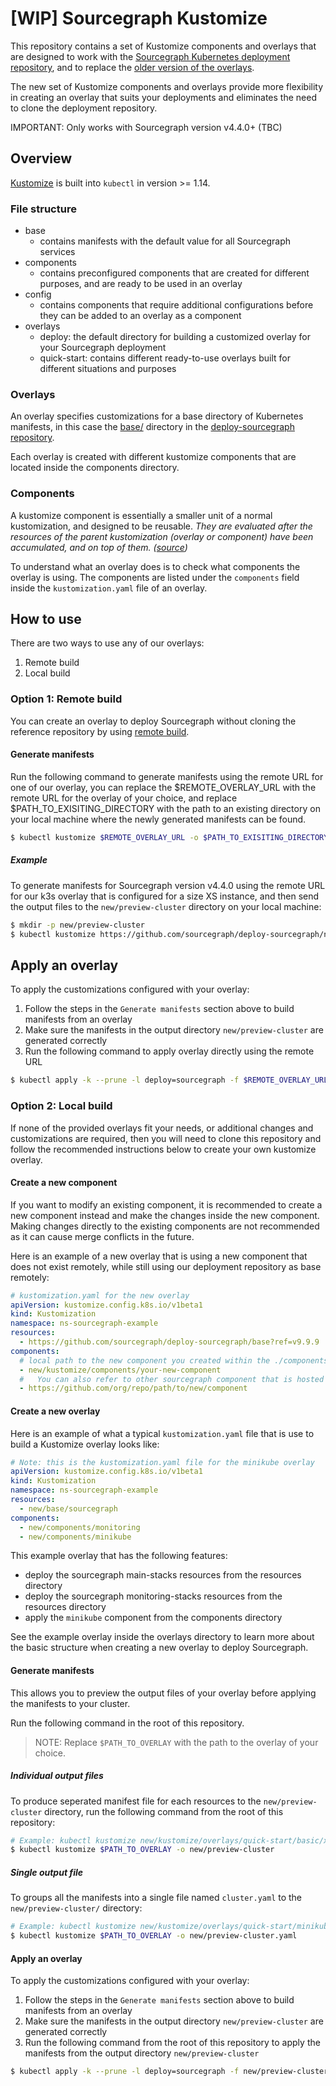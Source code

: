 # [WIP] Sourcegraph Kustomize

This repository contains a set of Kustomize components and overlays that are designed to work with the [Sourcegraph Kubernetes deployment repository](https://sourcegraph.com/github.com/sourcegraph/deploy-sourcegraph), and to replace the [older version of the overlays](https://sourcegraph.com/github.com/sourcegraph/deploy-sourcegraph/-/tree/overlays).

The new set of Kustomize components and overlays provide more flexibility in creating an overlay that suits your deployments and eliminates the need to clone the deployment repository.

IMPORTANT: Only works with Sourcegraph version v4.4.0+ (TBC)

## Overview

[Kustomize](https://kustomize.io/) is built into `kubectl` in version >= 1.14.

### File structure

- base
  - contains manifests with the default value for all Sourcegraph services
- components
  - contains preconfigured components that are created for different purposes, and are ready to be used in an overlay
- config
  - contains components that require additional configurations before they can be added to an overlay as a component
- overlays
  - deploy: the default directory for building a customized overlay for your Sourcegraph deployment
  - quick-start: contains different ready-to-use overlays built for different situations and purposes

### Overlays

An overlay specifies customizations for a base directory of Kubernetes manifests, in this case the [base/](https://sourcegraph.com/github.com/sourcegraph/deploy-sourcegraph@master/-/tree/new/base) directory in the [deploy-sourcegraph repository](https://sourcegraph.com/github.com/sourcegraph/deploy-sourcegraph).

Each overlay is created with different kustomize components that are located inside the components directory.

### Components

A kustomize component is essentially a smaller unit of a normal kustomization, and designed to be reusable. _They are evaluated after the resources of the parent kustomization (overlay or component) have been accumulated, and on top of them. ([source](https://sourcegraph.com/github.com/kubernetes/enhancements@master/-/blob/keps/sig-cli/1802-kustomize-components/README.md#proposal))_

To understand what an overlay does is to check what components the overlay is using. The components are listed under the `components` field inside the `kustomization.yaml` file of an overlay.

## How to use

There are two ways to use any of our overlays:

1. Remote build
2. Local build

### Option 1: Remote build

You can create an overlay to deploy Sourcegraph without cloning the reference repository by using [remote build](https://github.com/kubernetes-sigs/kustomize/blob/master/examples/remoteBuild.md).

#### Generate manifests

Run the following command to generate manifests using the remote URL for one of our overlay, you can replace the $REMOTE_OVERLAY_URL with the remote URL for the overlay of your choice, and replace $PATH_TO_EXISITING_DIRECTORY with the path to an existing directory on your local machine where the newly generated manifests can be found.

```bash
$ kubectl kustomize $REMOTE_OVERLAY_URL -o $PATH_TO_EXISITING_DIRECTORY
```

##### Example

To generate manifests for Sourcegraph version v4.4.0 using the remote URL for our k3s overlay that is configured for a size XS instance, and then send the output files to the `new/preview-cluster` directory on your local machine:

```bash
$ mkdir -p new/preview-cluster
$ kubectl kustomize https://github.com/sourcegraph/deploy-sourcegraph/new/overlays/quick-start/k3s/xs?ref=v4.4.0 -o new/preview-cluster
```

## Apply an overlay

To apply the customizations configured with your overlay:

1. Follow the steps in the `Generate manifests` section above to build manifests from an overlay
2. Make sure the manifests in the output directory `new/preview-cluster` are generated correctly
3. Run the following command to apply overlay directly using the remote URL

```bash
$ kubectl apply -k --prune -l deploy=sourcegraph -f $REMOTE_OVERLAY_URL
```

### Option 2: Local build

If none of the provided overlays fit your needs, or additional changes and customizations are required, then you will need to clone this repository and follow the recommended instructions below to create your own kustomize overlay.

#### Create a new component

If you want to modify an existing component, it is recommended to create a new component instead and make the changes inside the new component. Making changes directly to the existing components are not recommended as it can cause merge conflicts in the future.

Here is an example of a new overlay that is using a new component that does not exist remotely, while still using our deployment repository as base remotely:

```yaml
# kustomization.yaml for the new overlay
apiVersion: kustomize.config.k8s.io/v1beta1
kind: Kustomization
namespace: ns-sourcegraph-example
resources:
  - https://github.com/sourcegraph/deploy-sourcegraph/base?ref=v9.9.9
components:
  # local path to the new component you created within the ./components folder
  - new/kustomize/components/your-new-component
  #   You can also refer to other sourcegraph component that is hosted in other remote repository
  - https://github.com/org/repo/path/to/new/component
```

#### Create a new overlay

Here is an example of what a typical `kustomization.yaml` file that is use to build a Kustomize overlay looks like:

```yaml
# Note: this is the kustomization.yaml file for the minikube overlay
apiVersion: kustomize.config.k8s.io/v1beta1
kind: Kustomization
namespace: ns-sourcegraph-example
resources:
  - new/base/sourcegraph
components:
  - new/components/monitoring
  - new/components/minikube
```

This example overlay that has the following features:

- deploy the sourcegraph main-stacks resources from the resources directory
- deploy the sourcegraph monitoring-stacks resources from the resources directory
- apply the `minikube` component from the components directory

See the example overlay inside the overlays directory to learn more about the basic structure when creating a new overlay to deploy Sourcegraph.

#### Generate manifests

This allows you to preview the output files of your overlay before applying the manifests to your cluster.

Run the following command in the root of this repository.

> NOTE: Replace `$PATH_TO_OVERLAY` with the path to the overlay of your choice.

##### Individual output files

To produce seperated manifest file for each resources to the `new/preview-cluster` directory, run the following command from the root of this repository:

```bash
# Example: kubectl kustomize new/kustomize/overlays/quick-start/basic/xs -o new/preview-cluster
$ kubectl kustomize $PATH_TO_OVERLAY -o new/preview-cluster
```

##### Single output file

To groups all the manifests into a single file named `cluster.yaml` to the `new/preview-cluster/` directory:

```bash
# Example: kubectl kustomize new/kustomize/overlays/quick-start/minikube -o new/preview-cluster.yaml
$ kubectl kustomize $PATH_TO_OVERLAY -o new/preview-cluster.yaml
```

#### Apply an overlay

To apply the customizations configured with your overlay:

1. Follow the steps in the `Generate manifests` section above to build manifests from an overlay
2. Make sure the manifests in the output directory `new/preview-cluster` are generated correctly
3. Run the following command from the root of this repository to apply the manifests from the output directory `new/preview-cluster`

```bash
$ kubectl apply -k --prune -l deploy=sourcegraph -f new/preview-cluster/
```

